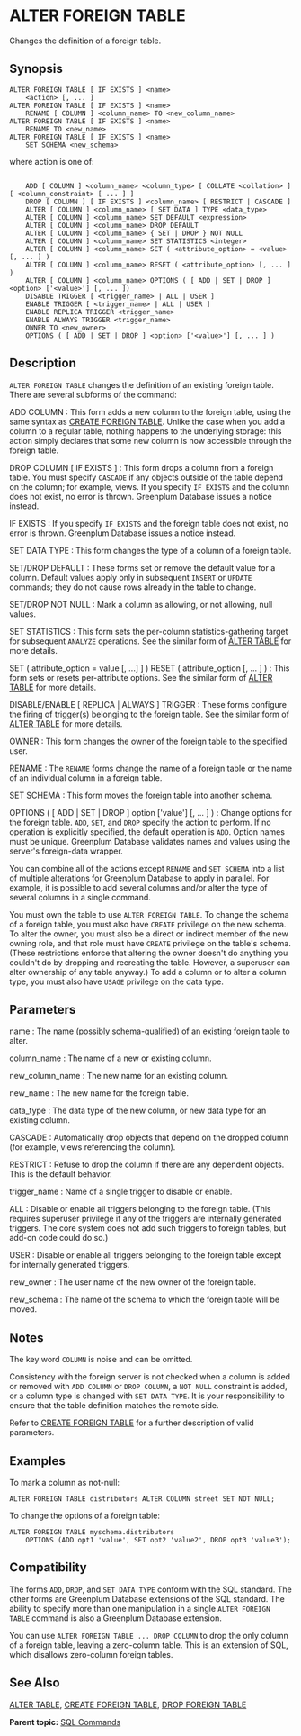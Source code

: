 # ALTER FOREIGN TABLE 

Changes the definition of a foreign table.

## <a id="section2"></a>Synopsis 

``` {#sql_command_synopsis}
ALTER FOREIGN TABLE [ IF EXISTS ] <name>
    <action> [, ... ]
ALTER FOREIGN TABLE [ IF EXISTS ] <name>
    RENAME [ COLUMN ] <column_name> TO <new_column_name>
ALTER FOREIGN TABLE [ IF EXISTS ] <name>
    RENAME TO <new_name>
ALTER FOREIGN TABLE [ IF EXISTS ] <name>
    SET SCHEMA <new_schema>

```

where action is one of:

```

    ADD [ COLUMN ] <column_name> <column_type> [ COLLATE <collation> ] [ <column_constraint> [ ... ] ]
    DROP [ COLUMN ] [ IF EXISTS ] <column_name> [ RESTRICT | CASCADE ]
    ALTER [ COLUMN ] <column_name> [ SET DATA ] TYPE <data_type>
    ALTER [ COLUMN ] <column_name> SET DEFAULT <expression>
    ALTER [ COLUMN ] <column_name> DROP DEFAULT
    ALTER [ COLUMN ] <column_name> { SET | DROP } NOT NULL
    ALTER [ COLUMN ] <column_name> SET STATISTICS <integer>
    ALTER [ COLUMN ] <column_name> SET ( <attribute_option> = <value> [, ... ] )
    ALTER [ COLUMN ] <column_name> RESET ( <attribute_option> [, ... ] )
    ALTER [ COLUMN ] <column_name> OPTIONS ( [ ADD | SET | DROP ] <option> ['<value>'] [, ... ])
    DISABLE TRIGGER [ <trigger_name> | ALL | USER ]
    ENABLE TRIGGER [ <trigger_name> | ALL | USER ]
    ENABLE REPLICA TRIGGER <trigger_name>
    ENABLE ALWAYS TRIGGER <trigger_name>
    OWNER TO <new_owner>
    OPTIONS ( [ ADD | SET | DROP ] <option> ['<value>'] [, ... ] )
```

## <a id="section3"></a>Description 

`ALTER FOREIGN TABLE` changes the definition of an existing foreign table. There are several subforms of the command:

ADD COLUMN
:   This form adds a new column to the foreign table, using the same syntax as [CREATE FOREIGN TABLE](CREATE_FOREIGN_TABLE.html). Unlike the case when you add a column to a regular table, nothing happens to the underlying storage: this action simply declares that some new column is now accessible through the foreign table.

DROP COLUMN \[ IF EXISTS \]
:   This form drops a column from a foreign table. You must specify `CASCADE` if any objects outside of the table depend on the column; for example, views. If you specify `IF EXISTS` and the column does not exist, no error is thrown. Greenplum Database issues a notice instead.

IF EXISTS
:   If you specify `IF EXISTS` and the foreign table does not exist, no error is thrown. Greenplum Database issues a notice instead.

SET DATA TYPE
:   This form changes the type of a column of a foreign table.

SET/DROP DEFAULT
:   These forms set or remove the default value for a column. Default values apply only in subsequent `INSERT` or `UPDATE` commands; they do not cause rows already in the table to change.

SET/DROP NOT NULL
:   Mark a column as allowing, or not allowing, null values.

SET STATISTICS
:   This form sets the per-column statistics-gathering target for subsequent `ANALYZE` operations. See the similar form of [ALTER TABLE](ALTER_TABLE.html) for more details.

SET \( attribute\_option = value \[, ...\] \] \)
RESET \( attribute\_option \[, ... \] \)
:   This form sets or resets per-attribute options. See the similar form of [ALTER TABLE](ALTER_TABLE.html) for more details.

DISABLE/ENABLE \[ REPLICA \| ALWAYS \] TRIGGER
:   These forms configure the firing of trigger\(s\) belonging to the foreign table. See the similar form of [ALTER TABLE](ALTER_TABLE.html) for more details.

OWNER
:   This form changes the owner of the foreign table to the specified user.

RENAME
:   The `RENAME` forms change the name of a foreign table or the name of an individual column in a foreign table.

SET SCHEMA
:   This form moves the foreign table into another schema.

OPTIONS \( \[ ADD \| SET \| DROP \] option \['value'\] \[, ... \] \)
:   Change options for the foreign table. `ADD`, `SET`, and `DROP` specify the action to perform. If no operation is explicitly specified, the default operation is `ADD`. Option names must be unique. Greenplum Database validates names and values using the server's foreign-data wrapper.

You can combine all of the actions except `RENAME` and `SET SCHEMA` into a list of multiple alterations for Greenplum Database to apply in parallel. For example, it is possible to add several columns and/or alter the type of several columns in a single command.

You must own the table to use `ALTER FOREIGN TABLE`. To change the schema of a foreign table, you must also have `CREATE` privilege on the new schema. To alter the owner, you must also be a direct or indirect member of the new owning role, and that role must have `CREATE` privilege on the table's schema. \(These restrictions enforce that altering the owner doesn't do anything you couldn't do by dropping and recreating the table. However, a superuser can alter ownership of any table anyway.\) To add a column or to alter a column type, you must also have `USAGE` privilege on the data type.

## <a id="section4"></a>Parameters 

name
:   The name \(possibly schema-qualified\) of an existing foreign table to alter.

column\_name
:   The name of a new or existing column.

new\_column\_name
:   The new name for an existing column.

new\_name
:   The new name for the foreign table.

data\_type
:   The data type of the new column, or new data type for an existing column.

CASCADE
:   Automatically drop objects that depend on the dropped column \(for example, views referencing the column\).

RESTRICT
:   Refuse to drop the column if there are any dependent objects. This is the default behavior.

trigger\_name
:   Name of a single trigger to disable or enable.

ALL
:   Disable or enable all triggers belonging to the foreign table. \(This requires superuser privilege if any of the triggers are internally generated triggers. The core system does not add such triggers to foreign tables, but add-on code could do so.\)

USER
:   Disable or enable all triggers belonging to the foreign table except for internally generated triggers.

new\_owner
:   The user name of the new owner of the foreign table.

new\_schema
:   The name of the schema to which the foreign table will be moved.

## <a id="section5"></a>Notes 

The key word `COLUMN` is noise and can be omitted.

Consistency with the foreign server is not checked when a column is added or removed with `ADD COLUMN` or `DROP COLUMN`, a `NOT NULL` constraint is added, or a column type is changed with `SET DATA TYPE`. It is your responsibility to ensure that the table definition matches the remote side.

Refer to [CREATE FOREIGN TABLE](CREATE_FOREIGN_TABLE.html) for a further description of valid parameters.

## <a id="section6"></a>Examples 

To mark a column as not-null:

```
ALTER FOREIGN TABLE distributors ALTER COLUMN street SET NOT NULL;
```

To change the options of a foreign table:

```
ALTER FOREIGN TABLE myschema.distributors 
    OPTIONS (ADD opt1 'value', SET opt2 'value2', DROP opt3 'value3');
```

## <a id="section7"></a>Compatibility 

The forms `ADD`, `DROP`, and `SET DATA TYPE` conform with the SQL standard. The other forms are Greenplum Database extensions of the SQL standard. The ability to specify more than one manipulation in a single `ALTER FOREIGN TABLE` command is also a Greenplum Database extension.

You can use `ALTER FOREIGN TABLE ... DROP COLUMN` to drop the only column of a foreign table, leaving a zero-column table. This is an extension of SQL, which disallows zero-column foreign tables.

## <a id="section8"></a>See Also 

[ALTER TABLE](ALTER_TABLE.html), [CREATE FOREIGN TABLE](CREATE_FOREIGN_TABLE.html), [DROP FOREIGN TABLE](DROP_FOREIGN_TABLE.html)

**Parent topic:** [SQL Commands](../sql_commands/sql_ref.html)

